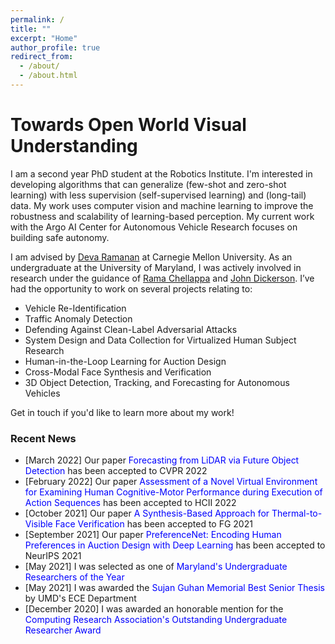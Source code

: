 ```yaml
---
permalink: /
title: ""
excerpt: "Home"
author_profile: true
redirect_from: 
  - /about/
  - /about.html
---
```


Towards Open World Visual Understanding
=====

I am a second year PhD student at the Robotics Institute. I'm interested in developing algorithms that can generalize (few-shot and zero-shot learning) with less supervision (self-supervised learning) and (long-tail) data. My work uses computer vision and machine learning to improve the robustness and scalability of learning-based perception. My current work with the Argo AI Center for Autonomous Vehicle Research focuses on building safe autonomy. 

I am advised by [Deva Ramanan](http://www.cs.cmu.edu/~deva/) at Carnegie Mellon University. As an undergraduate at the University of Maryland, I was actively involved in research under the guidance of [Rama Chellappa](https://engineering.jhu.edu/ece/faculty/rama-chellappa/) and [John Dickerson](http://jpdickerson.com). I’ve had the opportunity to work on several projects relating to:
- Vehicle Re-Identification
- Traffic Anomaly Detection
- Defending Against Clean-Label Adversarial Attacks
- System Design and Data Collection for Virtualized Human Subject Research
- Human-in-the-Loop Learning for Auction Design
- Cross-Modal Face Synthesis and Verification
- 3D Object Detection, Tracking, and Forecasting for Autonomous Vehicles

Get in touch if you'd like to learn more about my work!

### Recent News

- [March 2022] Our paper <span style="color:blue">Forecasting from LiDAR via Future Object Detection</span> has been accepted to CVPR 2022
- [February 2022] Our paper <span style="color:blue">Assessment of a Novel Virtual Environment for Examining Human Cognitive-Motor Performance during Execution of Action Sequences</span> has been accepted to HCII 2022
- [October 2021] Our paper <span style="color:blue">A Synthesis-Based Approach for Thermal-to-Visible Face Verification</span> has been accepted to FG 2021
- [September 2021] Our paper <span style="color:blue">PreferenceNet: Encoding Human Preferences in Auction Design with Deep Learning</span> has been accepted to NeurIPS 2021
- [May 2021] I was selected as one of <span style="color:blue">Maryland's Undergraduate Researchers of the Year</span>
- [May 2021] I was awarded the <span style="color:blue">Sujan Guhan Memorial Best Senior Thesis</span> by UMD's ECE Department 
- [December 2020] I was awarded an honorable mention for the <span style="color:blue">Computing Research Association's Outstanding Undergraduate Researcher Award</span>
